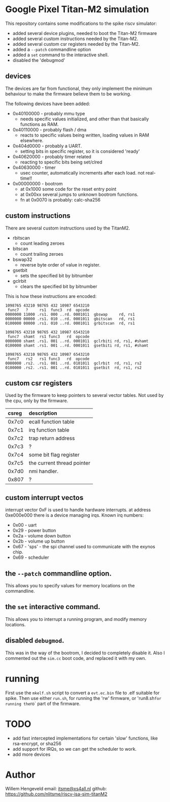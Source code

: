 # Google Pixel Titan-M2 simulation

This repository contains some modifications to the spike riscv simulator:

 * added several device plugins, needed to boot the Titan-M2 firmware
 * added several custom instructions needed by the Titan-M2.
 * added several custom csr registers needed by the Titan-M2.
 * added a `--patch` commandline option
 * added a `set` command to the interactive shell.
 * disabled the 'debugmod'


## devices

The devices are far from functional, they only implement the minimum behaviour
to make the firmware believe them to be working.

The following devices have been added:

 * 0x40100000 - probably mmu type
    * needs specific values initialized, and other than that basically functions as RAM.
 * 0x40110000 - probably flash / dma
    * reacts to specific values being written, loading values in RAM elsewhere.
 * 0x404d0000 - probably a UART.
    * setting bits in specific register, so it is considered 'ready'
 * 0x40620000 - probably timer related
    * reacting to specific bits being set/clred
 * 0x40630000 - timer
    * usec counter, automatically increments after each load. not real-time!!
 * 0x00000000 - bootrom
    * at 0x1000 some code for the reset entry point
    * at 0x00xx several jumps to unknown bootrom functions.
    * fn at 0x0070 is probably: calc-sha256

## custom instructions

There are several custom instructions used by the TitanM2.

 * rbitscan
    * count leading zeroes
 * bitscan
    * count trailing zeroes
 * bswap32
    * reverse byte order of value in register.
 * gsetbit
    * sets the specified bit by bitnumber
 * gclrbit
    * clears the specified bit by bitnumber

This is how these instructions are encoded:

```
1098765 43210 98765 432 10987 6543210 
 func7   ?     rs1  func3  rd  opcode
0000000 11000 .rs1. 000 ..rd. 0001011  gbswap     rd, rs1
0000000 00000 .rs1. 010 ..rd. 0001011  gbitscan   rd, rs1
0100000 00000 .rs1. 010 ..rd. 0001011  grbitscan  rd, rs1
```

```
1098765 43210 98765 432 10987 6543210 
 func7  shamt  rs1 func3   rd  opcode
0000000 shamt .rs1. 001 ..rd. 0001011  gclrbiti rd, rs1, #shamt
0100000 shamt .rs1. 001 ..rd. 0001011  gsetbiti rd, rs1, #shamt
```

```
1098765 43210 98765 432 10987 6543210 
 func7   rs2   rs1 func3   rd  opcode
0000000 .rs2. .rs1. 001 ..rd. 0101011  gclrbit  rd, rs1, rs2
0100000 .rs2. .rs1. 001 ..rd. 0101011  gsetbit  rd, rs1, rs2 
```



## custom csr registers

Used by the firmware to keep pointers to several vector tables. Not used by the cpu, only by the firmware.

| csreg | description
| :--  | :--
| 0x7c0 | ecall function table
| 0x7c1 | irq function table
| 0x7c2 | trap return address
| 0x7c3 | ?
| 0x7c4 | some bit flag register
| 0x7c5 | the current thread pointer
| 0x7d0 | nmi handler.
| 0x807 | ?

## custom interrupt vectos

interrupt vector 0xF is used to handle hardware interrupts. at address 0xe000e000 there is a device managing irqs.
Known irq numbers:
 * 0x00 - uart
 * 0x29 - power button
 * 0x2a - volume down button
 * 0x2b - volume up button
 * 0x67 - 'sps' - the spi channel used to communicate with the exynos chip.
 * 0x69 - scheduler

## the `--patch` commandline option.

This allows you to specify values for memory locations on the commandline.


## the `set` interactive command.

This allows you to interrupt a running program, and modify memory locations.


## disabled `debugmod`.

This was in the way of the bootrom, I decided to completely disable it.
Also I commented out the `sim.cc` boot code, and replaced it with my own.


# running

First use the `mkelf.sh` script to convert a `evt.ec.bin` file to .elf suitable for spike.
Then use either `run.sh`, for running the 'rw' firmware, or 'run8.sh` for running the `ro` part of the firmware.

# TODO

 * add fast intercepted implementations for certain 'slow' functions, like rsa-encrypt, or sha256
 * add support for IRQs, so we can get the scheduler to work.
 * add more devices

# Author

Willem Hengeveld
email: <itsme@xs4all.nl>
github: https://github.com/nlitsme/riscv-isa-sim-titanM2

